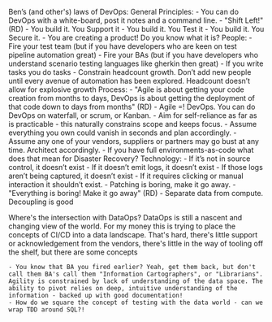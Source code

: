 ﻿Ben’s (and other's) laws of DevOps:
	General Principles:
		- You can do DevOps with a white-board, post it notes and a command line.
		- "Shift Left!" (RD) 
		- You build it. You Support it
		- You build it. You Test it
		- You build it. You Secure it.
		- You are creating a product! Do you know what it is?
	People:
		- Fire your test team (but if you have developers who are keen on test pipeline automation great)
		- Fire your BAs (but if you have developers who understand scenario testing languages like gherkin then great)
		- If you write tasks you do tasks
		- Constrain headcount growth. Don’t add new people until every avenue of automation has been explored. Headcount doesn’t allow for explosive growth
	Process:
		- "Agile is about getting your code creation from months to days, DevOps is about getting the deployment of that code down to days from months" (RD)
		- Agile =! DevOps. You can do DevOps on waterfall, or scrum, or Kanban. 
		- Aim for self-reliance as far as is practicable - this naturally constrains scope and keeps focus. 
		- Assume everything you own could vanish in seconds and plan accordingly.
		- Assume any one of your vendors, suppliers or partners may go bust at any time. Architect accordingly.
		- If you have full environments-as-code what does that mean for Disaster Recovery?
	Technology:
		- If it’s not in source control, it doesn’t exist
		- If it doesn’t emit logs, it doesn’t exist
		- If those logs aren’t being captured, it doesn’t exist
		- If it requires clicking or manual interaction it shouldn’t exist. 
		- Patching is boring, make it go away.
		- "Everything is boring! Make it go away" (RD)
		- Separate data from compute. Decoupling is good

Where's the intersection with DataOps?
	DataOps is still a nascent and changing view of the world. For my money this is trying to place the concepts of CI/CD into a data landscape. That's hard, there's little support or acknowledgement from the vendors, there's little in the way of tooling off the shelf, but there are some concepts

	- You know that BA you fired earlier? Yeah, get them back, but don't call them BA's call them "Information Cartographers", or "Librarians". Agility is constrained by lack of understanding of the data space. The ability to pivot relies on deep, intuitive understanding of the information - backed up with good documentation!
	- How do we square the concept of testing with the data world - can we wrap TDD around SQL?!
